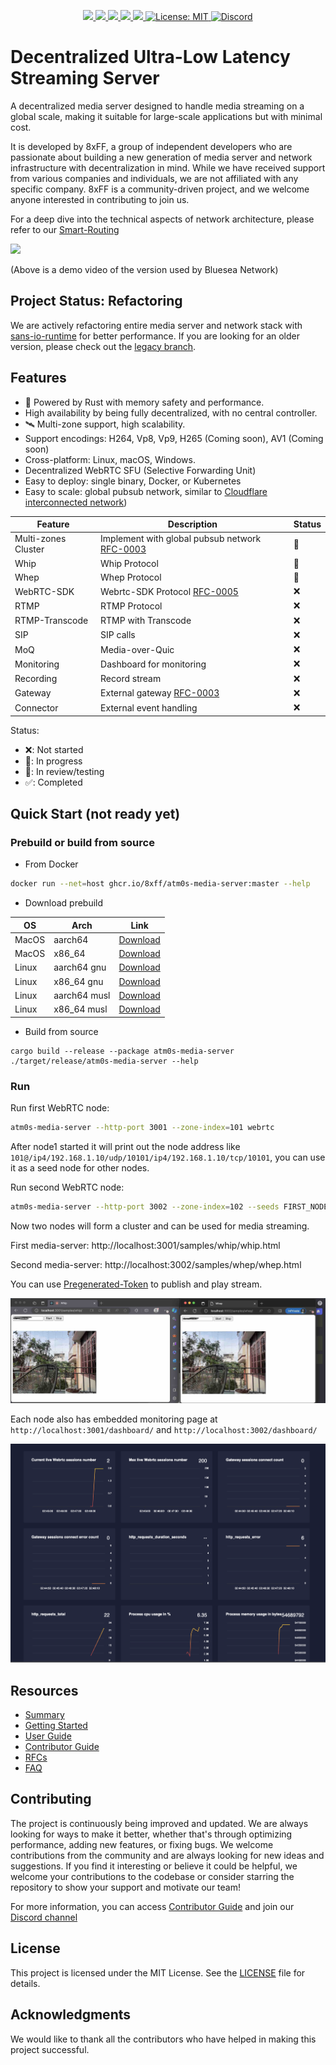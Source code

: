 <p align="center">
 <a href="https://github.com/8xFF/atm0s-media-server/actions">
  <img src="https://github.com/8xFF/atm0s-media-server/actions/workflows/rust.yml/badge.svg?branch=master">
 </a>
 <a href="https://codecov.io/gh/8xff/atm0s-media-server">
  <img src="https://codecov.io/gh/8xff/atm0s-media-server/branch/master/graph/badge.svg">
 </a>
 <a href="https://deps.rs/repo/github/8xff/atm0s-media-server">
  <img src="https://deps.rs/repo/github/8xff/atm0s-media-server/status.svg">
 </a>
 <a href="https://crates.io/crates/atm0s-media-server">
  <img src="https://img.shields.io/crates/v/atm0s-media-server.svg">
 </a>
 <a href="https://docs.rs/atm0s-media-server">
  <img src="https://docs.rs/atm0s-media-server/badge.svg">
 </a>
 <a href="https://github.com/8xFF/atm0s-media-server/blob/master/LICENSE">
  <img src="https://img.shields.io/badge/license-MIT-blue" alt="License: MIT">
 </a>
 <a href="https://discord.gg/qXr5zxsJWp">
  <img src="https://img.shields.io/discord/1173844241542287482?logo=discord" alt="Discord">
 </a>
</p>

# Decentralized Ultra-Low Latency Streaming Server

A decentralized media server designed to handle media streaming on a global scale, making it suitable for large-scale applications but with minimal cost.

It is developed by 8xFF, a group of independent developers who are passionate about building a new generation of media server and network infrastructure with decentralization in mind. While we have received support from various companies and individuals, we are not affiliated with any specific company. 8xFF is a community-driven project, and we welcome anyone interested in contributing to join us.

For a deep dive into the technical aspects of network architecture, please refer to our [Smart-Routing](https://github.com/8xFF/atm0s-sdn/blob/master/docs/smart_routing.md)

[<img src="https://img.youtube.com/vi/QF8ZJq9xuSU/hqdefault.jpg"
/>](https://www.youtube.com/embed/QF8ZJq9xuSU)

(Above is a demo video of the version used by Bluesea Network)

## Project Status: Refactoring

We are actively refactoring entire media server and network stack with [sans-io-runtime](https://github.com/8xff/sans-io-runtime) for better performance. If you are looking for an older version, please check out the [legacy branch](https://github.com/8xFF/atm0s-media-server/tree/legacy).

## Features

- 🚀 Powered by Rust with memory safety and performance.
- High availability by being fully decentralized, with no central controller.
- 🛰️ Multi-zone support, high scalability.
- Support encodings: H264, Vp8, Vp9, H265 (Coming soon), AV1 (Coming soon)
- Cross-platform: Linux, macOS, Windows.
- Decentralized WebRTC SFU (Selective Forwarding Unit)
- Easy to deploy: single binary, Docker, or Kubernetes
- Easy to scale: global pubsub network, similar to [Cloudflare interconnected network](https://blog.cloudflare.com/announcing-cloudflare-calls/))

| Feature             | Description                                                                          | Status |
| ------------------- | ------------------------------------------------------------------------------------ | ------ |
| Multi-zones Cluster | Implement with global pubsub network [RFC-0003](https://github.com/8xFF/rfcs/pull/3) | 🚧     |
| Whip                | Whip Protocol                                                                        | 🚧     |
| Whep                | Whep Protocol                                                                        | 🚧     |
| WebRTC-SDK          | Webrtc-SDK Protocol [RFC-0005](https://github.com/8xFF/rfcs/pull/5)                  | ❌     |
| RTMP                | RTMP Protocol                                                                        | ❌     |
| RTMP-Transcode      | RTMP with Transcode                                                                  | ❌     |
| SIP                 | SIP calls                                                                            | ❌     |
| MoQ                 | Media-over-Quic                                                                      | ❌     |
| Monitoring          | Dashboard for monitoring                                                             | ❌     |
| Recording           | Record stream                                                                        | ❌     |
| Gateway             | External gateway [RFC-0003](https://github.com/8xFF/rfcs/pull/3)                     | ❌     |
| Connector           | External event handling                                                              | ❌     |

Status:

- ❌: Not started
- 🚧: In progress
- 🚀: In review/testing
- ✅: Completed

## Quick Start (not ready yet)

### Prebuild or build from source

- From Docker

```bash
docker run --net=host ghcr.io/8xff/atm0s-media-server:master --help
```

- Download prebuild

| OS    | Arch         | Link                                                                                                                          |
| ----- | ------------ | ----------------------------------------------------------------------------------------------------------------------------- |
| MacOS | aarch64      | [Download](https://github.com/8xFF/atm0s-media-server/releases/download/latest/atm0s-media-server-aarch64-apple-darwin)       |
| MacOS | x86_64       | [Download](https://github.com/8xFF/atm0s-media-server/releases/download/latest/atm0s-media-server-x86_64-apple-darwin)        |
| Linux | aarch64 gnu  | [Download](https://github.com/8xFF/atm0s-media-server/releases/download/latest/atm0s-media-server-aarch64-unknown-linux-gnu)  |
| Linux | x86_64 gnu   | [Download](https://github.com/8xFF/atm0s-media-server/releases/download/latest/atm0s-media-server-x86_64-unknown-linux-gnu)   |
| Linux | aarch64 musl | [Download](https://github.com/8xFF/atm0s-media-server/releases/download/latest/atm0s-media-server-aarch64-unknown-linux-musl) |
| Linux | x86_64 musl  | [Download](https://github.com/8xFF/atm0s-media-server/releases/download/latest/atm0s-media-server-x86_64-unknown-linux-musl)  |

- Build from source

```
cargo build --release --package atm0s-media-server
./target/release/atm0s-media-server --help
```

### Run

Run first WebRTC node:

```bash
atm0s-media-server --http-port 3001 --zone-index=101 webrtc
```

After node1 started it will print out the node address like `101@/ip4/192.168.1.10/udp/10101/ip4/192.168.1.10/tcp/10101`, you can use it as a seed node for other nodes.

Run second WebRTC node:

```bash
atm0s-media-server --http-port 3002 --zone-index=102 --seeds FIRST_NODE_ADDR webrtc
```

Now two nodes will form a cluster and can be used for media streaming.

First media-server: http://localhost:3001/samples/whip/whip.html

Second media-server: http://localhost:3002/samples/whep/whep.html

You can use [Pregenerated-Token](./docs/getting-started/quick-start/whip-whep.md) to publish and play stream.

![Demo Screen](./docs/imgs/demo-screen.jpg)

Each node also has embedded monitoring page at `http://localhost:3001/dashboard/` and `http://localhost:3002/dashboard/`

![Monitoring](./docs/imgs/demo-monitor.png)

## Resources

- [Summary](./docs/summary.md)
- [Getting Started](./docs/getting-started/README.md)
- [User Guide](./docs/user-guide/README.md)
- [Contributor Guide](./docs/contributor-guide/README.md)
- [RFCs](https://github.com/8xff/RFCs)
- [FAQ](./docs/getting-started/faq.md)

## Contributing

The project is continuously being improved and updated. We are always looking for ways to make it better, whether that's through optimizing performance, adding new features, or fixing bugs. We welcome contributions from the community and are always looking for new ideas and suggestions. If you find it interesting or believe it could be helpful, we welcome your contributions to the codebase or consider starring the repository to show your support and motivate our team!

For more information, you can access [Contributor Guide](./docs/contributor-guide/README.md) and join our [Discord channel](https://discord.gg/qXr5zxsJWp)

## License

This project is licensed under the MIT License. See the [LICENSE](LICENSE) file for details.

## Acknowledgments

We would like to thank all the contributors who have helped in making this project successful.
